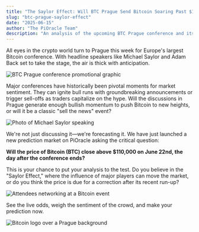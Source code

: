```yaml
---
title: "The Saylor Effect: Will BTC Prague Send Bitcoin Soaring Past $110k?"
slug: "btc-prague-saylor-effect"
date: "2025-06-15"
author: "The PiOracle Team"
description: "An analysis of the upcoming BTC Prague conference and its potential market impact, centered around our new prediction market."
---
```


All eyes in the crypto world turn to Prague this week for Europe's largest Bitcoin conference. With headline speakers like Michael Saylor and Adam Back set to take the stage, the air is thick with anticipation.

![BTC Prague conference promotional graphic](/images/blog/btc-prague-1.jpg)

Major conferences have historically been pivotal moments for market sentiment. They can ignite bull runs with groundbreaking announcements or trigger sell-offs as traders capitalize on the hype. Will the discussions in Prague generate enough bullish momentum to push Bitcoin to new heights, or will it be a classic "sell the news" event?

![Photo of Michael Saylor speaking](/images/blog/btc-prague-2.jpg)

We're not just discussing it—we're forecasting it. We have just launched a new prediction market on PiOracle asking the critical question:

**Will the price of Bitcoin (BTC) close above $110,000 on June 22nd, the day after the conference ends?**

This is your chance to put your analysis to the test. Do you believe in the "Saylor Effect," where the influence of major players can move the market, or do you think the price is due for a correction after its recent run-up?

![Attendees networking at a Bitcoin event](/images/blog/btc-prague-3.jpg)

See the live odds, weigh the sentiment of the crowd, and make your prediction now.

![Bitcoin logo over a Prague background](/images/blog/btc-prague-4.jpg)